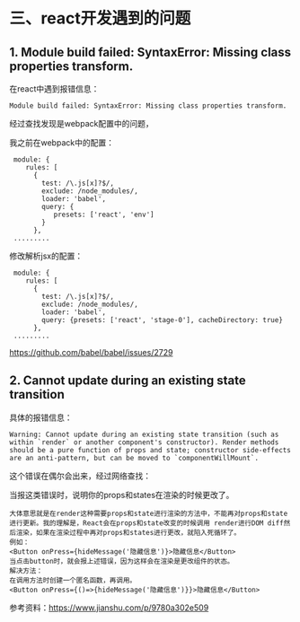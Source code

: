 # 三、react开发遇到的问题

## 1. Module build failed: SyntaxError: Missing class properties transform.

在react中遇到报错信息：

```
Module build failed: SyntaxError: Missing class properties transform.
```

经过查找发现是webpack配置中的问题，

我之前在webpack中的配置：

```
 module: {
    rules: [
      {
        test: /\.js[x]?$/,
        exclude: /node_modules/,
        loader: 'babel',
        query: {
           presets: ['react', 'env']
        }
      },
 .........
```

修改解析jsx的配置：

```
 module: {
    rules: [
      {
        test: /\.js[x]?$/,
        exclude: /node_modules/,
        loader: 'babel',
        query: {presets: ['react', 'stage-0'], cacheDirectory: true}
      },
 .........
```

https://github.com/babel/babel/issues/2729



## 2.  Cannot update during an existing state transition 

具体的报错信息：

```
Warning: Cannot update during an existing state transition (such as within `render` or another component's constructor). Render methods should be a pure function of props and state; constructor side-effects are an anti-pattern, but can be moved to `componentWillMount`.
```

这个错误在偶尔会出来，经过网络查找：

当报这类错误时，说明你的props和states在渲染的时候更改了。

```
大体意思就是在render这种需要props和state进行渲染的方法中，不能再对props和state进行更新。我的理解是，React会在props和state改变的时候调用 render进行DOM diff然后渲染，如果在渲染过程中再对props和states进行更改，就陷入死循环了。
例如：
<Button onPress={hideMessage('隐藏信息')}>隐藏信息</Button>
当点击button时，就会报上述错误，因为这样会在渲染是更改组件的状态。
解决方法：
在调用方法时创建一个匿名函数，再调用。
<Button onPress={()=>{hideMessage('隐藏信息')}}>隐藏信息</Button>
```

参考资料：https://www.jianshu.com/p/9780a302e509